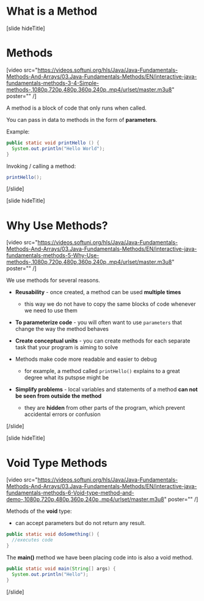 # What is a Method

[slide hideTitle]
# Methods

[video src="https://videos.softuni.org/hls/Java/Java-Fundamentals-Methods-And-Arrays/03.Java-Fundamentals-Methods/EN/interactive-java-fundamentals-methods-3-4-Simple-methods-,1080p,720p,480p,360p,240p,.mp4/urlset/master.m3u8" poster="" /]

A method is a block of code that only runs when called.

You can pass in data to methods in the form of **parameters**.

Example:

```Java
public static void printHello () {
  System.out.println("Hello World");
}
```

Invoking / calling a method:

```Java
printHello();
```
[/slide]

[slide hideTitle]
# Why Use Methods?

[video src="https://videos.softuni.org/hls/Java/Java-Fundamentals-Methods-And-Arrays/03.Java-Fundamentals-Methods/EN/interactive-java-fundamentals-methods-5-Why-Use-methods-,1080p,720p,480p,360p,240p,.mp4/urlset/master.m3u8" poster="" /]

We use methods for several reasons.

- **Reusability** - once created, a method can be used **multiple times** 

  - this way we do not have to copy the same blocks of code whenever we need to use them
 

- **To parameterize code** - you will often want to use `parameters` that change the way the method behaves

- **Create conceptual units** - you can create methods for each separate task that your program is aiming to solve

- Methods make code more readable and easier to debug

  - for example, a method called `printHello()` explains to a great degree what its putspse might be


- **Simplify problems** - local variables and statements of a method **can not be seen from outside the method**

  - they are **hidden** from other parts of the program, which prevent accidental errors or confusion

[/slide]

[slide hideTitle]
# Void Type Methods

[video src="https://videos.softuni.org/hls/Java/Java-Fundamentals-Methods-And-Arrays/03.Java-Fundamentals-Methods/EN/interactive-java-fundamentals-methods-6-Void-type-method-and-demo-,1080p,720p,480p,360p,240p,.mp4/urlset/master.m3u8" poster="" /]

Methods of the **void** type: 

* can accept parameters but do not return any result. 

```java
public static void doSomething() {
  //executes code
}
```

The **main()** method we have been placing code into is also a void method.

```java
public static void main(String[] args) {
  System.out.println("Hello");
}
```
[/slide]
